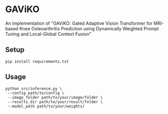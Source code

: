 # GAViKO
An implementation of "GAViKO: Gated Adaptive Vision Transformer for MRI-based Knee Osteoarthritis Prediction using Dynamically Weighted Prompt Tuning and Local-Global Context Fusion"


## Setup
```
pip install requirements.txt
```

## Usage

```
python src/inference.py \
 --config path/to/config \
 --image_folder path/to/your/image/folder \
 --results_dir path/to/your/result/folder \
 --model_path path/to/your/weights/
```

